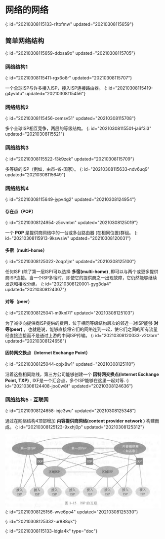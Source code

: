 # 网络的网络
{: id="20210308115133-r1tofmw" updated="20210308115659"}

## 简单网络结构
{: id="20210308115659-ddxsa9o" updated="20210308115705"}

### 网络结构1
{: id="20210308115411-rgx6o8r" updated="20210308115707"}

一个全球ISP与许多接入ISP，接入ISP连接路由器。
{: id="20210308115419-g4yvbtu" updated="20210308115456"}

### 网络结构2
{: id="20210308115456-cemsv51" updated="20210308115708"}

多个全球ISP相互竞争，两层的等级结构。
{: id="20210308115501-ja6f3i3" updated="20210308115521"}

### 网络结构3
{: id="20210308115522-f3k9zek" updated="20210308115709"}

多等级的ISP（例如，由市-省-国家）。
{: id="20210308115633-ndv6uq9" updated="20210308115649"}

### 网络结构4
{: id="20210308115649-jypv4g2" updated="20210308124954"}

#### 存在点（POP）
{: id="20210308124954-z5cvmbn" updated="20210308125019"}

一个 **POP** 是提供商网络中的一台或多台路由器 (在相同位置)群组。
{: id="20210308115913-9kswsiw" updated="20210308120031"}

#### 多宿（multi-home）
{: id="20210308125022-2oqp1jm" updated="20210308125100"}

任何ISP (除了第一层ISP)可以选择 **多宿(multi-home)** ,即可以与两个或更多提供商ISP连接。当一个ISP多宿时，即使它的提供商之一出现故障，它仍然能够继续发送和接收分组。
{: id="20210308120001-gyg3da4" updated="20210308124307"}

#### 对等（peer）
{: id="20210308125041-m9knl7l" updated="20210308125103"}

为了减少向提供商ISP提供的费用，位于相同等级结构层次的邻近一对ISP能够 **对等(peer)** ，也就是说，能够直接将它们的网络连到一起，使它们之间的所有流量经直接连接而不是通过上游的中间ISP传输。
{: id="20210308120033-v2tzbrn" updated="20210308124656"}

#### 因特网交换点（Internet Exchange Point）
{: id="20210308125044-opjx8w1" updated="20210308125110"}

沿着这些相同路线，第三方公司能够创建一个 **因特网交换点(Internet Exchange Point, TXP)**  , IXF是一个汇合点，多个ISP能够在这里一起对等.
{: id="20210308124408-joo0w8f" updated="20210308124636"}

### 网络结构5 - 互联网
{: id="20210308124658-injc3wu" updated="20210308125348"}

通过在网络结构4顶部增加 **内容提供商网络(content provider network )** 构建而成。
{: id="20210308125123-9xxhj0p" updated="20210308125312"}

![image.png](assets/image-20210308125330-6ur8h4k.png)
{: id="20210308125156-wve6po4" updated="20210308125330"}

{: id="20210308125332-ur888qk"}


{: id="20210308115133-ldgla4k" type="doc"}
